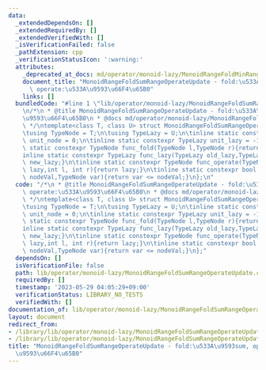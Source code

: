 ```yaml
---
data:
  _extendedDependsOn: []
  _extendedRequiredBy: []
  _extendedVerifiedWith: []
  _isVerificationFailed: false
  _pathExtension: cpp
  _verificationStatusIcon: ':warning:'
  attributes:
    _deprecated_at_docs: md/operator/monoid-lazy/MonoidRangeFoldMinRangeOperateUpdate.md
    document_title: "MonoidRangeFoldSumRangeOperateUpdate - fold:\u533A\u9593sum,\
      \ operate:\u533A\u9593\u66F4\u65B0"
    links: []
  bundledCode: "#line 1 \"lib/operator/monoid-lazy/MonoidRangeFoldSumRangeOperateUpdate.cpp\"\
    \n/*\n * @title MonoidRangeFoldSumRangeOperateUpdate - fold:\u533A\u9593sum, operate:\u533A\
    \u9593\u66F4\u65B0\n * @docs md/operator/monoid-lazy/MonoidRangeFoldMinRangeOperateUpdate.md\n\
    \ */\ntemplate<class T, class U> struct MonoidRangeFoldSumRangeOperateUpdate {\n\
    \tusing TypeNode = T;\n\tusing TypeLazy = U;\n\tinline static constexpr TypeNode\
    \ unit_node = 0;\n\tinline static constexpr TypeLazy unit_lazy = -1;\n\tinline\
    \ static constexpr TypeNode func_fold(TypeNode l,TypeNode r){return l+r;}\n\t\
    inline static constexpr TypeLazy func_lazy(TypeLazy old_lazy,TypeLazy new_lazy){return\
    \ new_lazy;}\n\tinline static constexpr TypeNode func_operate(TypeNode node,TypeLazy\
    \ lazy,int l, int r){return lazy;}\n\tinline static constexpr bool func_check(TypeNode\
    \ nodeVal,TypeNode var){return var <= nodeVal;}\n};\n"
  code: "/*\n * @title MonoidRangeFoldSumRangeOperateUpdate - fold:\u533A\u9593sum,\
    \ operate:\u533A\u9593\u66F4\u65B0\n * @docs md/operator/monoid-lazy/MonoidRangeFoldMinRangeOperateUpdate.md\n\
    \ */\ntemplate<class T, class U> struct MonoidRangeFoldSumRangeOperateUpdate {\n\
    \tusing TypeNode = T;\n\tusing TypeLazy = U;\n\tinline static constexpr TypeNode\
    \ unit_node = 0;\n\tinline static constexpr TypeLazy unit_lazy = -1;\n\tinline\
    \ static constexpr TypeNode func_fold(TypeNode l,TypeNode r){return l+r;}\n\t\
    inline static constexpr TypeLazy func_lazy(TypeLazy old_lazy,TypeLazy new_lazy){return\
    \ new_lazy;}\n\tinline static constexpr TypeNode func_operate(TypeNode node,TypeLazy\
    \ lazy,int l, int r){return lazy;}\n\tinline static constexpr bool func_check(TypeNode\
    \ nodeVal,TypeNode var){return var <= nodeVal;}\n};"
  dependsOn: []
  isVerificationFile: false
  path: lib/operator/monoid-lazy/MonoidRangeFoldSumRangeOperateUpdate.cpp
  requiredBy: []
  timestamp: '2023-05-29 04:05:29+09:00'
  verificationStatus: LIBRARY_NO_TESTS
  verifiedWith: []
documentation_of: lib/operator/monoid-lazy/MonoidRangeFoldSumRangeOperateUpdate.cpp
layout: document
redirect_from:
- /library/lib/operator/monoid-lazy/MonoidRangeFoldSumRangeOperateUpdate.cpp
- /library/lib/operator/monoid-lazy/MonoidRangeFoldSumRangeOperateUpdate.cpp.html
title: "MonoidRangeFoldSumRangeOperateUpdate - fold:\u533A\u9593sum, operate:\u533A\
  \u9593\u66F4\u65B0"
---
```

